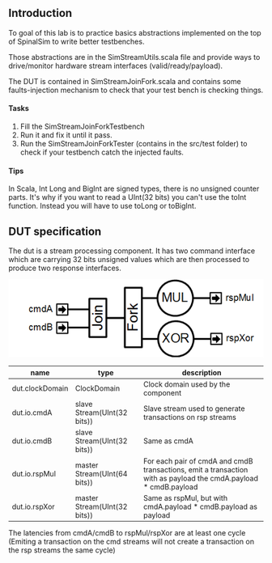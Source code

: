 ## Introduction
To goal of this lab is to practice basics abstractions implemented on the top of SpinalSim to write better testbenches.

Those abstractions are in the SimStreamUtils.scala file and provide ways to drive/monitor hardware stream interfaces (valid/ready/payload).

The DUT is contained in SimStreamJoinFork.scala and contains some faults-injection mechanism to check that your test bench is checking things.

#### Tasks

1) Fill the SimStreamJoinForkTestbench
2) Run it and fix it until it pass.
3) Run the SimStreamJoinForkTester (contains in the src/test folder) to check if your testbench catch the injected faults. 

#### Tips

In Scala, Int Long and BigInt are signed types, there is no unsigned counter parts. It's why if you want to read a UInt(32 bits) you can't use the toInt function. Instead you will have to use toLong or toBigInt. 

## DUT specification

The dut is a stream processing component. It has two command interface which are carrying 32 bits unsigned values which are then processed to produce two response interfaces.

![](assets/dut.png)

| name | type | description |
| ------ | ----------- | ------ | 
| dut.clockDomain | ClockDomain | Clock domain used by the component |
| dut.io.cmdA   | slave Stream(UInt(32 bits))  | Slave stream used to generate transactions on rsp streams |
| dut.io.cmdB   | slave Stream(UInt(32 bits))  | Same as cmdA |
| dut.io.rspMul | master Stream(UInt(64 bits)) | For each pair of cmdA and cmdB transactions, emit a transaction with as payload the cmdA.payload * cmdB.payload |
| dut.io.rspXor | master Stream(UInt(32 bits)) | Same as rspMul, but with cmdA.payload * cmdB.payload as payload|

The latencies from cmdA/cmdB to rspMul/rspXor are at least one cycle (Emiting a transaction on the cmd streams will not create a transaction on the rsp streams the same cycle) 

